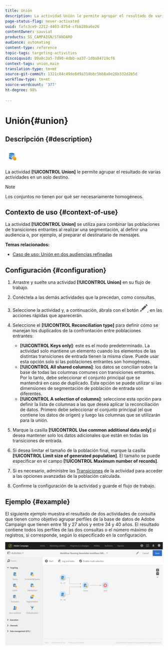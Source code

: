 ```yaml
---
title: Unión
description: La actividad Unión le permite agrupar el resultado de varias actividades en un solo destino.
page-status-flag: never-activated
uuid: fafc3ce9-2212-4403-8754-cfbb28ba6e26
contentOwner: sauviat
products: SG_CAMPAIGN/STANDARD
audience: automating
content-type: reference
topic-tags: targeting-activities
discoiquuid: 99a8c3a5-7d90-4dbb-aa37-1d0a84719cf6
context-tags: union,main
translation-type: tm+mt
source-git-commit: 1321c84c49de6d9a318bbc5bb8a0e28b332d2b5d
workflow-type: tm+mt
source-wordcount: '377'
ht-degree: 98%

---
```



# Unión{#union}

## Descripción {#description}

![](assets/union.png)

La actividad **[!UICONTROL Union]** le permite agrupar el resultado de varias actividades en un solo destino.

>[!NOTE]
>
>Los conjuntos no tienen por qué ser necesariamente homogéneos.

## Contexto de uso {#context-of-use}

La actividad **[!UICONTROL Union]** se utiliza para combinar las poblaciones de transiciones entrantes al realizar una segmentación, al definir una audiencia o, por ejemplo, al preparar el destinatario de mensajes.

**Temas relacionados:**

* [Caso de uso: Unión en dos audiencias refinadas](../../automating/using/union-on-two-refined-audiences.md)

## Configuración {#configuration}

1. Arrastre y suelte una actividad **[!UICONTROL Union]** en su flujo de trabajo.
1. Conéctela a las demás actividades que la precedan, como consultas.
1. Seleccione la actividad y, a continuación, ábrala con el botón ![](assets/edit_darkgrey-24px.png), en las acciones rápidas que aparecerán.
1. Seleccione el **[!UICONTROL Reconciliation type]** para definir cómo se manejan los duplicados de la confrontación entre poblaciones entrantes:

   * **[!UICONTROL Keys only]**: este es el modo predeterminado. La actividad solo mantiene un elemento cuando los elementos de las distintas transiciones de entrada tienen la misma clave. Puede usar esta opción solo si las poblaciones entrantes son homogéneas.
   * **[!UICONTROL All shared columns]**: los datos se concilian sobre la base de todas las columnas comunes con transiciones entrantes. Por lo tanto, debe seleccionar el conjunto principal que se mantendrá en caso de duplicado. Esta opción se puede utilizar si las dimensiones de segmentación de población de entrada son diferentes.
   * **[!UICONTROL A selection of columns]**: seleccione esta opción para definir la lista de columnas a las que desea aplicar la reconciliación de datos. Primero debe seleccionar el conjunto principal (el que contiene los datos de origen) y luego las columnas que se utilizarán para la unión.

1. Marque la casilla **[!UICONTROL Use common additional data only]** si desea mantener solo los datos adicionales que están en todas las transiciones de entrada.
1. Si desea limitar el tamaño de la población final, marque la casilla **[!UICONTROL Limit size of generated population]**. El tamaño se puede especificar en el campo **[!UICONTROL Maximum number of records]**.
1. Si es necesario, administre las [Transiciones](../../automating/using/activity-properties.md) de la actividad para acceder a las opciones avanzadas de la población calculada.
1. Confirme la configuración de la actividad y guarde el flujo de trabajo.

## Ejemplo {#example}

El siguiente ejemplo muestra el resultado de dos actividades de consulta que tienen como objetivo agrupar perfiles de la base de datos de Adobe Campaign que tienen entre 18 y 27 años y entre 34 y 40 años. El resultado contiene todos los perfiles de las dos consultas o el número máximo de registros, si corresponde, según lo especificado en la configuración.

![](assets/wkf_union_example.png)